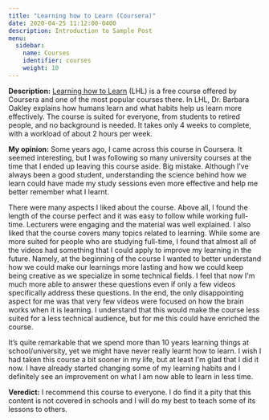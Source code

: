 ```yaml
---
title: "Learning how to Learn (Coursera)"
date: 2020-04-25 11:12:00-0400
description: Introduction to Sample Post
menu:
  sidebar:
    name: Courses
    identifier: courses
    weight: 10
---
```


**Description:** [Learning how to Learn](https://www.coursera.org/learn/learning-how-to-learn) (LHL)  is a free course offered by Coursera and one of the most popular courses there. In LHL, Dr. Barbara Oakley explains how humans learn and what habits help us learn more effectively. The course is suited for everyone, from students to retired people, and no background is needed. It takes only 4 weeks to complete, with a workload of about 2 hours per week. 

**My opinion:** Some years ago, I came across this course in Coursera. It seemed interesting, but I was following so many university courses at the time that I ended up leaving this course aside. Big mistake. Although I’ve always been a good student, understanding the science behind how we learn could have made my study sessions even more effective and help me better remember what I learnt. 

There were many aspects I liked about the course. Above all, I found the length of the course perfect and it was easy to follow while working full-time. Lecturers were engaging and the material was well explained. I also liked that the course covers many topics related to learning. While some are more suited for people who are studying full-time, I found that almost all of the videos had something that I could apply to improve my learning in the future. Namely, at the beginning of the course I wanted to better understand how we could make our learnings more lasting and how we could keep being creative as we specialize in some technical fields. I feel that now I'm much more able to answer these questions even if only a few videos specifically address these questions. In the end, the only disappointing aspect for me was that very few videos were focused on how the brain works when it is learning. I understand that this would make the course less suited for a less technical audience, but for me this could have enriched the course.

It’s quite remarkable that we spend more than 10 years learning things at school/university, yet we might have never really learnt how to learn. I wish I had taken this course a bit sooner in my life, but at least I'm glad that I did it now. I have already started changing some of my learning habits and I definitely see an improvement on what I am now able to learn in less time.

**Veredict:** I recommend this course to everyone. I do find it a pity that this content is not covered in schools and I will do my best to teach some of its lessons to others.